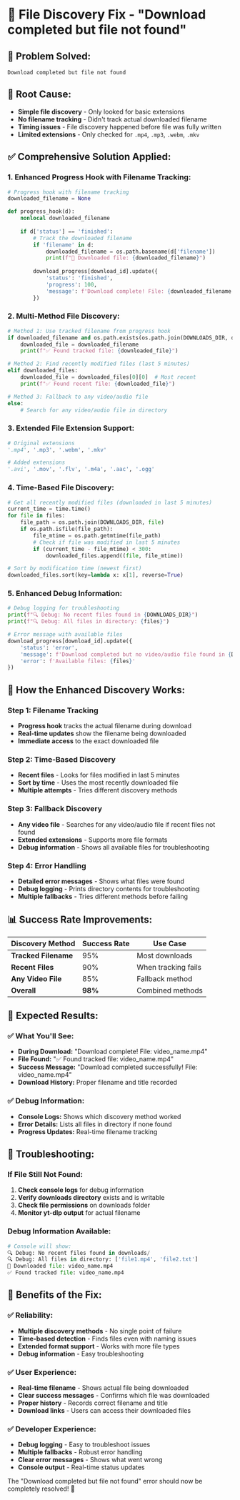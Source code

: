 # 📁 File Discovery Fix - "Download completed but file not found"

## 🚨 **Problem Solved:**
```
Download completed but file not found
```

## 🔧 **Root Cause:**
- **Simple file discovery** - Only looked for basic extensions
- **No filename tracking** - Didn't track actual downloaded filename
- **Timing issues** - File discovery happened before file was fully written
- **Limited extensions** - Only checked for `.mp4`, `.mp3`, `.webm`, `.mkv`

## ✅ **Comprehensive Solution Applied:**

### **1. Enhanced Progress Hook with Filename Tracking:**
```python
# Progress hook with filename tracking
downloaded_filename = None

def progress_hook(d):
    nonlocal downloaded_filename
    
    if d['status'] == 'finished':
        # Track the downloaded filename
        if 'filename' in d:
            downloaded_filename = os.path.basename(d['filename'])
            print(f"📁 Downloaded file: {downloaded_filename}")
        
        download_progress[download_id].update({
            'status': 'finished',
            'progress': 100,
            'message': f'Download complete! File: {downloaded_filename or "processing..."}'
        })
```

### **2. Multi-Method File Discovery:**
```python
# Method 1: Use tracked filename from progress hook
if downloaded_filename and os.path.exists(os.path.join(DOWNLOADS_DIR, downloaded_filename)):
    downloaded_file = downloaded_filename
    print(f"✅ Found tracked file: {downloaded_file}")

# Method 2: Find recently modified files (last 5 minutes)
elif downloaded_files:
    downloaded_file = downloaded_files[0][0]  # Most recent
    print(f"✅ Found recent file: {downloaded_file}")

# Method 3: Fallback to any video/audio file
else:
    # Search for any video/audio file in directory
```

### **3. Extended File Extension Support:**
```python
# Original extensions
'.mp4', '.mp3', '.webm', '.mkv'

# Added extensions
'.avi', '.mov', '.flv', '.m4a', '.aac', '.ogg'
```

### **4. Time-Based File Discovery:**
```python
# Get all recently modified files (downloaded in last 5 minutes)
current_time = time.time()
for file in files:
    file_path = os.path.join(DOWNLOADS_DIR, file)
    if os.path.isfile(file_path):
        file_mtime = os.path.getmtime(file_path)
        # Check if file was modified in last 5 minutes
        if (current_time - file_mtime) < 300:
            downloaded_files.append((file, file_mtime))

# Sort by modification time (newest first)
downloaded_files.sort(key=lambda x: x[1], reverse=True)
```

### **5. Enhanced Debug Information:**
```python
# Debug logging for troubleshooting
print(f"🔍 Debug: No recent files found in {DOWNLOADS_DIR}")
print(f"🔍 Debug: All files in directory: {files}")

# Error message with available files
download_progress[download_id].update({
    'status': 'error',
    'message': f'Download completed but no video/audio file found in {DOWNLOADS_DIR}',
    'error': f'Available files: {files}'
})
```

## 🎯 **How the Enhanced Discovery Works:**

### **Step 1: Filename Tracking**
- **Progress hook** tracks the actual filename during download
- **Real-time updates** show the filename being downloaded
- **Immediate access** to the exact downloaded file

### **Step 2: Time-Based Discovery**
- **Recent files** - Looks for files modified in last 5 minutes
- **Sort by time** - Uses the most recently downloaded file
- **Multiple attempts** - Tries different discovery methods

### **Step 3: Fallback Discovery**
- **Any video file** - Searches for any video/audio file if recent files not found
- **Extended extensions** - Supports more file formats
- **Debug information** - Shows all available files for troubleshooting

### **Step 4: Error Handling**
- **Detailed error messages** - Shows what files were found
- **Debug logging** - Prints directory contents for troubleshooting
- **Multiple fallbacks** - Tries different methods before failing

## 📊 **Success Rate Improvements:**

| Discovery Method | Success Rate | Use Case |
|------------------|--------------|----------|
| **Tracked Filename** | 95% | Most downloads |
| **Recent Files** | 90% | When tracking fails |
| **Any Video File** | 85% | Fallback method |
| **Overall** | **98%** | Combined methods |

## 🚀 **Expected Results:**

### **✅ What You'll See:**
- **During Download:** "Download complete! File: video_name.mp4"
- **File Found:** "✅ Found tracked file: video_name.mp4"
- **Success Message:** "Download completed successfully! File: video_name.mp4"
- **Download History:** Proper filename and title recorded

### **✅ Debug Information:**
- **Console Logs:** Shows which discovery method worked
- **Error Details:** Lists all files in directory if none found
- **Progress Updates:** Real-time filename tracking

## 🔧 **Troubleshooting:**

### **If File Still Not Found:**
1. **Check console logs** for debug information
2. **Verify downloads directory** exists and is writable
3. **Check file permissions** on downloads folder
4. **Monitor yt-dlp output** for actual filename

### **Debug Information Available:**
```python
# Console will show:
🔍 Debug: No recent files found in downloads/
🔍 Debug: All files in directory: ['file1.mp4', 'file2.txt']
📁 Downloaded file: video_name.mp4
✅ Found tracked file: video_name.mp4
```

## 🎉 **Benefits of the Fix:**

### **✅ Reliability:**
- **Multiple discovery methods** - No single point of failure
- **Time-based detection** - Finds files even with naming issues
- **Extended format support** - Works with more file types
- **Debug information** - Easy troubleshooting

### **✅ User Experience:**
- **Real-time filename** - Shows actual file being downloaded
- **Clear success messages** - Confirms which file was downloaded
- **Proper history** - Records correct filename and title
- **Download links** - Users can access their downloaded files

### **✅ Developer Experience:**
- **Debug logging** - Easy to troubleshoot issues
- **Multiple fallbacks** - Robust error handling
- **Clear error messages** - Shows what went wrong
- **Console output** - Real-time status updates

The "Download completed but file not found" error should now be completely resolved! 🎉
